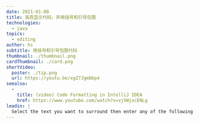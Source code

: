 ```yaml
---
date: 2021-01-08
title: 高亮显示代码，并用括号和引号包围
technologies:
  - java
topics:
  - editing
author: hs
subtitle: 用括号和引号包围代码
thumbnail: ./thumbnail.png
cardThumbnail: ./card.png
shortVideo:
  poster: ./tip.png
  url: https://youtu.be/xgZ7Jgmbbp4
seealso:
  - 
    title: (video) Code Formatting in IntelliJ IDEA
    href: https://www.youtube.com/watch?v=vjVWjocENLg
leadin: |
  Select the text you want to surround then enter any of the following characters ```({[`"'``` them to the start and end of your selected text.
---
```


